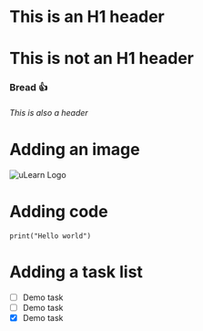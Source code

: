 # This is an H1 header
# This is not an H1 header
### Bread 👍
###### This is also a header

# Adding an image

![uLearn Logo](https://learn.mulearn.org/assets/navbar/%C2%B5Learn.webp)

# Adding code

```
print("Hello world")
```

# Adding a task list

- [ ] Demo task
- [ ] Demo task
- [X] Demo task
